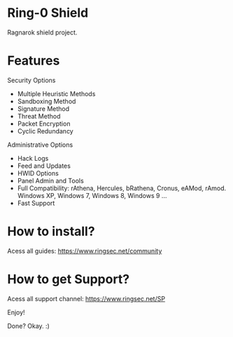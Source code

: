 # Ring-0 Shield

Ragnarok shield project.

# Features

Security Options
- Multiple Heuristic Methods
- Sandboxing Method
- Signature Method
- Threat Method
- Packet Encryption
- Cyclic Redundancy

Administrative Options
- Hack Logs
- Feed and Updates
- HWID Options
- Panel Admin and Tools
- Full Compatibility: rAthena, Hercules, bRathena, Cronus, eAMod, rAmod. Windows XP, Windows 7, Windows 8, Windows 9 ...
- Fast Support


# How to install?

Acess all guides: https://www.ringsec.net/community

# How to get Support?

Acess all support channel: https://www.ringsec.net/SP

Enjoy!

Done? Okay. :)

